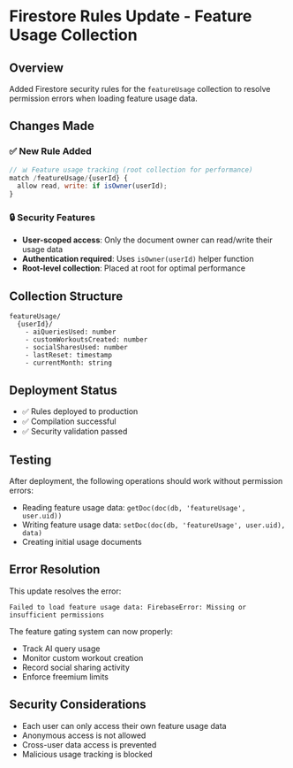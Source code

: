 # Firestore Rules Update - Feature Usage Collection

## Overview
Added Firestore security rules for the `featureUsage` collection to resolve permission errors when loading feature usage data.

## Changes Made

### ✅ New Rule Added
```javascript
// 📊 Feature usage tracking (root collection for performance)
match /featureUsage/{userId} {
  allow read, write: if isOwner(userId);
}
```

### 🔒 Security Features
- **User-scoped access**: Only the document owner can read/write their usage data
- **Authentication required**: Uses `isOwner(userId)` helper function
- **Root-level collection**: Placed at root for optimal performance

## Collection Structure
```
featureUsage/
  {userId}/
    - aiQueriesUsed: number
    - customWorkoutsCreated: number
    - socialSharesUsed: number
    - lastReset: timestamp
    - currentMonth: string
```

## Deployment Status
- ✅ Rules deployed to production
- ✅ Compilation successful
- ✅ Security validation passed

## Testing
After deployment, the following operations should work without permission errors:
- Reading feature usage data: `getDoc(doc(db, 'featureUsage', user.uid))`
- Writing feature usage data: `setDoc(doc(db, 'featureUsage', user.uid), data)`
- Creating initial usage documents

## Error Resolution
This update resolves the error:
```
Failed to load feature usage data: FirebaseError: Missing or insufficient permissions
```

The feature gating system can now properly:
- Track AI query usage
- Monitor custom workout creation
- Record social sharing activity
- Enforce freemium limits

## Security Considerations
- Each user can only access their own feature usage data
- Anonymous access is not allowed
- Cross-user data access is prevented
- Malicious usage tracking is blocked
